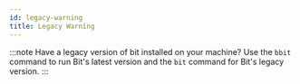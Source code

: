 ```yaml
--- 
id: legacy-warning
title: Legacy Warning
---
```



:::note 
Have a legacy version of bit installed on your machine?
Use the `bbit` command to run Bit's latest version and the `bit` command for Bit's legacy version.
:::